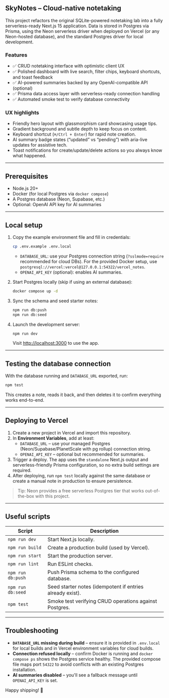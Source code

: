 ## SkyNotes – Cloud-native notetaking

This project refactors the original SQLite-powered notetaking lab into a fully serverless-ready Next.js 15 application. Data is stored in Postgres via Prisma, using the Neon serverless driver when deployed on Vercel (or any Neon-hosted database), and the standard Postgres driver for local development.

### Features

- ✅ CRUD notetaking interface with optimistic client UX
- ✅ Polished dashboard with live search, filter chips, keyboard shortcuts, and toast feedback
- ✅ AI-powered summaries backed by any OpenAI-compatible API (optional)
- ✅ Prisma data access layer with serverless-ready connection handling
- ✅ Automated smoke test to verify database connectivity

### UX highlights

- Friendly hero layout with glassmorphism card showcasing usage tips.
- Gradient background and subtle depth to keep focus on content.
- Keyboard shortcut (`⌘/Ctrl + Enter`) for rapid note creation.
- AI summary badge states (“updated” vs “pending”) with aria-live updates for assistive tech.
- Toast notifications for create/update/delete actions so you always know what happened.

---

## Prerequisites

- Node.js 20+
- Docker (for local Postgres via `docker compose`)
- A Postgres database (Neon, Supabase, etc.)
- Optional: OpenAI API key for AI summaries

---

## Local setup

1. Copy the example environment file and fill in credentials:

	```bash
	cp .env.example .env.local
	```

	- `DATABASE_URL`: use your Postgres connection string (`?sslmode=require` recommended for cloud DBs). For the provided Docker setup, use `postgresql://vercel:vercel@127.0.0.1:54322/vercel_notes`.
	- `OPENAI_API_KEY` (optional): enables AI summaries.

2. Start Postgres locally (skip if using an external database):

	```bash
	docker compose up -d
	```

3. Sync the schema and seed starter notes:

	```bash
	npm run db:push
	npm run db:seed
	```

4. Launch the development server:

	```bash
	npm run dev
	```

	Visit [http://localhost:3000](http://localhost:3000) to use the app.

---

## Testing the database connection

With the database running and `DATABASE_URL` exported, run:

```bash
npm test
```

This creates a note, reads it back, and then deletes it to confirm everything works end-to-end.

---

## Deploying to Vercel

1. Create a new project in Vercel and import this repository.
2. In **Environment Variables**, add at least:
	- `DATABASE_URL` – use your managed Postgres (Neon/Supabase/PlanetScale with pg rollup) connection string.
	- `OPENAI_API_KEY` – optional but recommended for summaries.
3. Trigger a deploy. The app uses the `standalone` Next.js output and serverless-friendly Prisma configuration, so no extra build settings are required.
4. After deploying, run `npm test` locally against the same database or create a manual note in production to ensure persistence.

> Tip: Neon provides a free serverless Postgres tier that works out-of-the-box with this project.

---

## Useful scripts

| Script           | Description                                              |
| ---------------- | -------------------------------------------------------- |
| `npm run dev`    | Start Next.js locally.                                   |
| `npm run build`  | Create a production build (used by Vercel).              |
| `npm run start`  | Start the production server.                             |
| `npm run lint`   | Run ESLint checks.                                       |
| `npm run db:push`| Push Prisma schema to the configured database.           |
| `npm run db:seed`| Seed starter notes (idempotent if entries already exist).|
| `npm test`       | Smoke test verifying CRUD operations against Postgres.   |

---

## Troubleshooting

- **`DATABASE_URL` missing during build** – ensure it is provided in `.env.local` for local builds and in Vercel environment variables for cloud builds.
- **Connection refused locally** – confirm Docker is running and `docker compose ps` shows the Postgres service healthy. The provided compose file maps port `54322` to avoid conflicts with an existing Postgres installation.
- **AI summaries disabled** – you'll see a fallback message until `OPENAI_API_KEY` is set.

Happy shipping! 🚀
